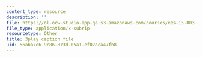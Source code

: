 ```yaml
---
content_type: resource
description: ''
file: https://ol-ocw-studio-app-qa.s3.amazonaws.com/courses/res-15-003-shaping-the-future-of-work-15-662x-spring-2016/56aba7e69c86873d05a1ef02aca47fb8_Q69ILtZSteE.srt
file_type: application/x-subrip
resourcetype: Other
title: 3play caption file
uid: 56aba7e6-9c86-873d-05a1-ef02aca47fb8
---
```


